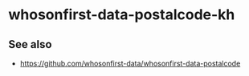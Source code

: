 # whosonfirst-data-postalcode-kh

## See also

* https://github.com/whosonfirst-data/whosonfirst-data-postalcode
